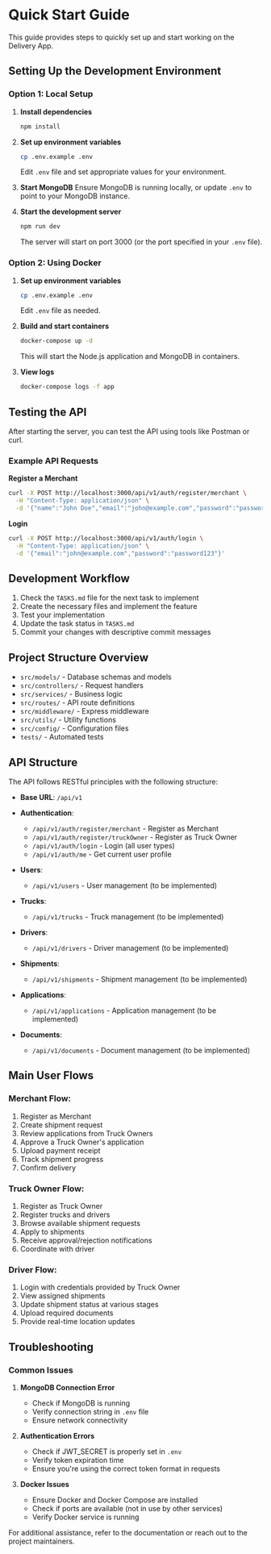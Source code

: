 # Quick Start Guide

This guide provides steps to quickly set up and start working on the Delivery App.

## Setting Up the Development Environment

### Option 1: Local Setup

1. **Install dependencies**
   ```bash
   npm install
   ```

2. **Set up environment variables**
   ```bash
   cp .env.example .env
   ```
   Edit `.env` file and set appropriate values for your environment.

3. **Start MongoDB**
   Ensure MongoDB is running locally, or update `.env` to point to your MongoDB instance.

4. **Start the development server**
   ```bash
   npm run dev
   ```
   The server will start on port 3000 (or the port specified in your `.env` file).

### Option 2: Using Docker

1. **Set up environment variables**
   ```bash
   cp .env.example .env
   ```
   Edit `.env` file as needed.

2. **Build and start containers**
   ```bash
   docker-compose up -d
   ```
   This will start the Node.js application and MongoDB in containers.

3. **View logs**
   ```bash
   docker-compose logs -f app
   ```

## Testing the API

After starting the server, you can test the API using tools like Postman or curl.

### Example API Requests

**Register a Merchant**
```bash
curl -X POST http://localhost:3000/api/v1/auth/register/merchant \
  -H "Content-Type: application/json" \
  -d '{"name":"John Doe","email":"john@example.com","password":"password123","phone":"1234567890","role":"Merchant"}'
```

**Login**
```bash
curl -X POST http://localhost:3000/api/v1/auth/login \
  -H "Content-Type: application/json" \
  -d '{"email":"john@example.com","password":"password123"}'
```

## Development Workflow

1. Check the `TASKS.md` file for the next task to implement
2. Create the necessary files and implement the feature
3. Test your implementation
4. Update the task status in `TASKS.md`
5. Commit your changes with descriptive commit messages

## Project Structure Overview

- `src/models/` - Database schemas and models
- `src/controllers/` - Request handlers
- `src/services/` - Business logic
- `src/routes/` - API route definitions
- `src/middleware/` - Express middleware
- `src/utils/` - Utility functions
- `src/config/` - Configuration files
- `tests/` - Automated tests

## API Structure

The API follows RESTful principles with the following structure:

- **Base URL**: `/api/v1`
- **Authentication**: 
  - `/api/v1/auth/register/merchant` - Register as Merchant
  - `/api/v1/auth/register/truckOwner` - Register as Truck Owner
  - `/api/v1/auth/login` - Login (all user types)
  - `/api/v1/auth/me` - Get current user profile

- **Users**: 
  - `/api/v1/users` - User management (to be implemented)

- **Trucks**: 
  - `/api/v1/trucks` - Truck management (to be implemented)

- **Drivers**: 
  - `/api/v1/drivers` - Driver management (to be implemented)

- **Shipments**: 
  - `/api/v1/shipments` - Shipment management (to be implemented)

- **Applications**: 
  - `/api/v1/applications` - Application management (to be implemented)

- **Documents**: 
  - `/api/v1/documents` - Document management (to be implemented)

## Main User Flows

### Merchant Flow:
1. Register as Merchant
2. Create shipment request
3. Review applications from Truck Owners
4. Approve a Truck Owner's application
5. Upload payment receipt
6. Track shipment progress
7. Confirm delivery

### Truck Owner Flow:
1. Register as Truck Owner
2. Register trucks and drivers
3. Browse available shipment requests
4. Apply to shipments
5. Receive approval/rejection notifications
6. Coordinate with driver

### Driver Flow:
1. Login with credentials provided by Truck Owner
2. View assigned shipments
3. Update shipment status at various stages
4. Upload required documents
5. Provide real-time location updates

## Troubleshooting

### Common Issues

1. **MongoDB Connection Error**
   - Check if MongoDB is running
   - Verify connection string in `.env` file
   - Ensure network connectivity

2. **Authentication Errors**
   - Check if JWT_SECRET is properly set in `.env`
   - Verify token expiration time
   - Ensure you're using the correct token format in requests

3. **Docker Issues**
   - Ensure Docker and Docker Compose are installed
   - Check if ports are available (not in use by other services)
   - Verify Docker service is running

For additional assistance, refer to the documentation or reach out to the project maintainers.
